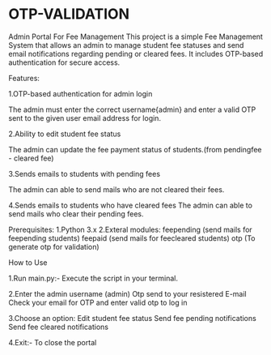 # OTP-VALIDATION
Admin Portal For Fee Management This project is a simple Fee Management System that allows an admin to manage student fee statuses and send email notifications regarding pending or cleared fees. It includes OTP-based authentication for secure access.

Features:

1.OTP-based authentication for admin login

The admin must enter the correct username{admin} and enter a valid OTP sent to the given user email address for login.

2.Ability to edit student fee status

The admin can update the fee payment status of students.(from pendingfee - cleared fee)

3.Sends emails to students with pending fees

The admin can able to send mails who are not cleared their fees.

4.Sends emails to students who have cleared fees The admin can able to send mails who clear their pending fees.

Prerequisites: 1.Python 3.x 2.Exteral modules: feepending (send mails for feepending students) feepaid (send mails for feecleared students) otp (To generate otp for validation)

How to Use

1.Run main.py:- Execute the script in your terminal.

2.Enter the admin username (admin) Otp send to your resistered E-mail Check your email for OTP and enter valid otp to log in

3.Choose an option: Edit student fee status Send fee pending notifications Send fee cleared notifications

4.Exit:- To close the portal
